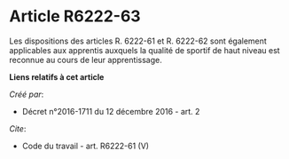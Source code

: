 # Article R6222-63

Les dispositions des articles R. 6222-61 et R. 6222-62 sont également applicables aux apprentis auxquels la qualité de
sportif de haut niveau est reconnue au cours de leur apprentissage.

**Liens relatifs à cet article**

_Créé par_:

  - Décret n°2016-1711 du 12 décembre 2016 - art. 2

_Cite_:

  - Code du travail - art. R6222-61 (V)

